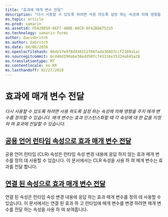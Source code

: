 ```yaml
---
title: "효과에 매개 변수 전달"
description: "다시 사용할 수 있도록 하려면 사용 하도록 설정 하는 속성에 의해 영향을 주지 매개 변수를 정의할 수 있습니다. 매개 변수는 효과 인스턴스화할 때 각 속성에 대 한 값을 지정 하 여 효과에 전달할 수 있습니다."
ms.topic: article
ms.prod: xamarin
ms.assetid: F6429859-6EF7-48BE-A0CB-8F42B8A75215
ms.technology: xamarin-forms
author: davidbritch
ms.author: dabritch
ms.date: 04/06/2016
ms.openlocfilehash: 06de17e978dd30152f66fada36007ccf2189a1ac
ms.sourcegitcommit: 6cd40d190abe38edd50fc74331be15324a845a28
ms.translationtype: MT
ms.contentlocale: ko-KR
ms.lasthandoff: 02/27/2018
---
```

# <a name="passing-parameters-to-an-effect"></a>효과에 매개 변수 전달

_다시 사용할 수 있도록 하려면 사용 하도록 설정 하는 속성에 의해 영향을 주지 매개 변수를 정의할 수 있습니다. 매개 변수는 효과 인스턴스화할 때 각 속성에 대 한 값을 지정 하 여 효과에 전달할 수 있습니다._

## <a name="passing-effect-parameters-as-common-language-runtime-propertiesclr-propertiesmd"></a>[공용 언어 런타임 속성으로 효과 매개 변수 전달](clr-properties.md)

공용 언어 런타임 (CLR) 속성은 런타임 속성 변경 내용에 응답 하지 않는 효과 매개 변수를 정의 데 사용할 수 있습니다. 이 문서에서는 CLR 속성을 사용 하 여 매개 변수는 효과를 전달 합니다.

## <a name="passing-effect-parameters-as-attached-propertiesattached-propertiesmd"></a>[연결 된 속성으로 효과 매개 변수 전달](attached-properties.md)

연결 된 속성은 런타임 속성 변경 내용에 응답 하는 효과 매개 변수를 정의 데 사용할 수 있습니다. 이 문서에서는 연결 된 효과 하 고 런타임에 매개 변수를 변경 하려면 매개 변수를 전달 하는 속성을 사용 하 여 보여줍니다.

